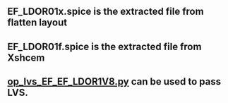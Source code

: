 ## EF_LDOR01x.spice is the extracted file from flatten layout
## EF_LDOR01f.spice is the extracted file from Xshcem
## [op_lvs_EF_EF_LDOR1V8.py](https://github.com/Ahmedredamohamed2022/EF_LDOR01/tree/main/scripts/lvs_script) can be used to pass LVS. 

